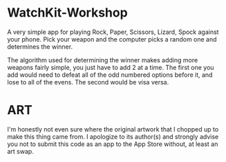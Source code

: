 # WatchKit-Workshop

A very simple app for playing Rock, Paper, Scissors, Lizard, Spock against your phone. Pick your weapon and the computer picks a random one and determines the winner.

The algorithm used for determining the winner makes adding more weapons fairly simple, you just have to add 2 at a time. The first one you add would need to defeat all of the odd numbered options before it, and lose to all of the evens. The second would be visa versa.

# ART

I'm honestly not even sure where the original artwork that I chopped up to make this thing came from. I apologize to its author(s) and strongly advise you not to submit this code as an app to the App Store without, at least an art swap.
